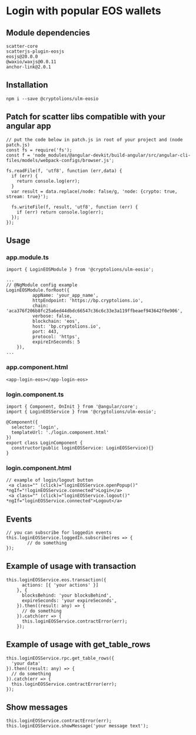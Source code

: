 # Login with popular EOS wallets

## Module dependencies
```
scatter-core
scatterjs-plugin-eosjs
eosjs@20.0.0
@waxio/waxjs@0.0.11
anchor-link@2.0.1
```
## Installation
```
npm i --save @cryptolions/ulm-eosio
```

## Patch for scatter libs compatible with your angular app
```
// put the code below in patch.js in root of your project and (node patch.js)
const fs = require('fs');
const f = 'node_modules/@angular-devkit/build-angular/src/angular-cli-files/models/webpack-configs/browser.js';

fs.readFile(f, 'utf8', function (err,data) {
  if (err) {
    return console.log(err);
  }
  var result = data.replace(/node: false/g, 'node: {crypto: true, stream: true}');

  fs.writeFile(f, result, 'utf8', function (err) {
    if (err) return console.log(err);
  });
});
```

## Usage
### app.module.ts
```
import { LoginEOSModule } from '@cryptolions/ulm-eosio';

...
// @NgModule config example
LoginEOSModule.forRoot({
          appName: 'your_app_name',
          httpEndpoint: 'https://bp.cryptolions.io',
          chain: 'aca376f206b8fc25a6ed44dbdc66547c36c6c33e3a119ffbeaef943642f0e906',
          verbose: false,
          blockchain: 'eos',
          host: 'bp.cryptolions.io',
          port: 443,
          protocol: 'https',
          expireInSeconds: 5
    }),
...

```
### app.component.html
```
<app-login-eos></app-login-eos>
```
### login.component.ts
```
import { Component, OnInit } from '@angular/core';
import { LoginEOSService } from '@cryptolions/ulm-eosio';

@Component({
  selector: 'login',
  templateUrl: './login.component.html'
})
export class LoginComponent {
  constructor(public loginEOSService: LoginEOSService){}   
}

```
### login.component.html
```
// example of login/logout button 
 <a class="" (click)="loginEOSService.openPopup()" *ngIf="!loginEOSService.connected">Login</a>
 <a class="" (click)="loginEOSService.logout()" *ngIf="loginEOSService.connected">Logout</a>  
```

## Events
```
// you can subscribe for loggedin events 
this.loginEOSService.loggedIn.subscribe(res => {
        // do something
});
```

## Example of usage with transaction
```
this.loginEOSService.eos.transaction({
      actions: [{ 'your actions' }]
    }, {
      blocksBehind: 'your blocksBehind',
      expireSeconds: 'your expireSeconds',
    }).then((result: any) => {
      // do something
    }).catch(err => {
      this.loginEOSService.contractError(err);
    });
```

## Example of usage with get_table_rows
```
this.loginEOSService.rpc.get_table_rows({
  'your data'
}).then((result: any) => {
  // do something
}).catch(err => {
  this.loginEOSService.contractError(err);
});
```

## Show messages
```
this.loginEOSService.contractError(err);
this.loginEOSService.showMessage('your message text');
```




